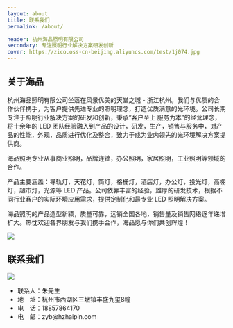 ```yaml
---
layout: about
title: 联系我们
permalink: /about/

header: 杭州海品照明有限公司
secondary: 专注照明行业解决方案研发创新
cover: https://zico.oss-cn-beijing.aliyuncs.com/test/1j074.jpg
---
```


## 关于海品

杭州海品照明有限公司坐落在风景优美的天堂之城 - 浙江杭州。我们与优质的合作伙伴携手，为客户提供先进专业的照明理念，打造优质满意的光环境。公司长期专注于照明行业解决方案的研发和创新，秉承“客户至上 服务为本”的经营理念，将十余年的 LED 团队经验融入到产品的设计，研发，生产，销售与服务中，对产品的性能，外观，品质进行优化及整合，致力于成为业内领先的光环境解决方案提供商。

海品照明专业从事商业照明，品牌连锁，办公照明，家居照明，工业照明等领域的合作。

产品主要涵盖：导轨灯，天花灯，筒灯，格栅灯，酒店灯，办公灯，投光灯，高棚灯，超市灯，光源等 LED 产品。公司依靠丰富的经验，雄厚的研发技术，根据不同行业客户的实际环境应用需求，提供定制化和最专业 LED 照明解决方案。

海品照明的产品造型新颖，质量可靠，远销全国各地，销售量及销售网络逐年递增扩大。热忱欢迎各界朋友与我们携手合作，海品愿与你们共创辉煌！

![](https://zico.oss-cn-beijing.aliyuncs.com/test/5kbji.jpg)

## 联系我们


<div class="row">
  <a class="col-sm-6" href="https://ditu.amap.com/place/B0FFH42LOW">
    <img src="https://zico.oss-cn-beijing.aliyuncs.com/test/6b6p7.png"/>
  </a>
  <div class="col-sm-6">
  <ul>
    <li>联系人：朱先生</li>
    <li>地　址：杭州市西湖区三墩镇丰盛九玺8幢</li>
    <li>电　话：18857864170</li>
    <li>电　邮：zyb@hzhaipin.com</li>
  </ul>
  </div>
</div>